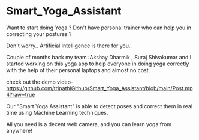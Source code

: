 # Smart_Yoga_Assistant

Want to start doing Yoga ? Don't have personal trainer who can help you in correcting your postures ?

Don't worry.. Artificial Intelligence is there for you..


Couple of months back my team :Akshay Dharmik , Suraj Shivakumar and I. started working on this yoga app to help everyone in doing yoga correctly with the help of their personal laptops and almost no cost. 

check out the demo video- https://github.com/tripathiGithub/Smart_Yoga_Assistant/blob/main/Post.mp4?raw=true


Our "Smart Yoga Assistant" is able to detect poses and correct them in real time using Machine Learning techniques.

All you need is a decent web camera, and you can learn yoga from anywhere!
